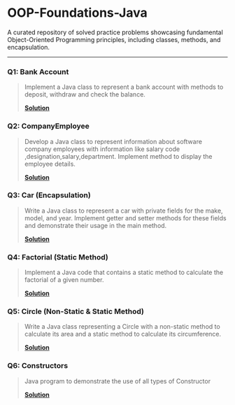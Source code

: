 # OOP-Foundations-Java
A curated repository of solved practice problems showcasing fundamental Object-Oriented Programming principles, including classes, methods, and encapsulation.

---

### Q1: Bank Account
> Implement a Java class to represent a bank account with methods to deposit, withdraw and check the balance.
> 
> **[Solution](./src/q1_bankaccount/BankAccount.java)**

### Q2: CompanyEmployee
> Develop a Java class to represent information about software company employees with information like salary code ,designation,salary,department. Implement method to display the employee details.
> 
> **[Solution](./src/q2_companyemployee/CompanyEmployee.java)**

### Q3: Car (Encapsulation)
> Write a Java class to represent a car with private fields for the make, model, and year. Implement getter and setter methods for these fields and demonstrate their usage in the main method.
> 
> **[Solution](./src/q3_car_encapsulation/Car.java)**

### Q4: Factorial (Static Method)
> Implement a Java code that contains a static method to calculate the factorial of a given number.
> 
> **[Solution](./src/q4_factorial_static_method/Factorial.java)**

### Q5: Circle (Non-Static & Static Method)
> Write a Java class representing a Circle with a non-static method to calculate its area and a static method to calculate its circumference.
> 
> **[Solution](./src/q5_circle/Circle.java)**

### Q6: Constructors
> Java program to demonstrate the use of all types of Constructor
> 
> **[Solution](./src/q6_constructors/Student.java)**

